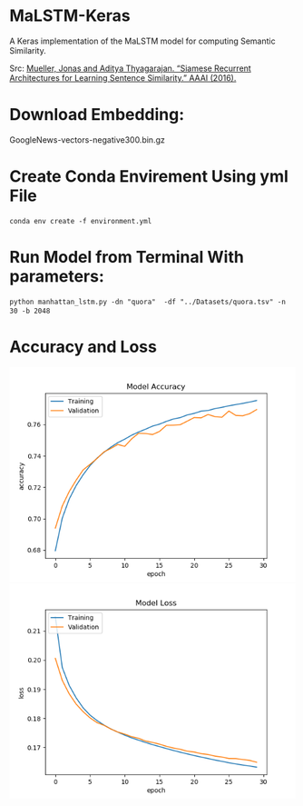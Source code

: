 # MaLSTM-Keras
A Keras implementation of the MaLSTM model for computing Semantic Similarity.

Src: [Mueller, Jonas and Aditya Thyagarajan. “Siamese Recurrent Architectures for Learning Sentence Similarity.” AAAI (2016).](file:///home/jmourad/Downloads/12195-56216-1-PB.pdf)

# Download Embedding: 
GoogleNews-vectors-negative300.bin.gz

# Create Conda Envirement Using yml File
```
conda env create -f environment.yml
```

# Run Model from Terminal With parameters:
```
python manhattan_lstm.py -dn "quora"  -df "../Datasets/quora.tsv" -n 30 -b 2048
```

# Accuracy and Loss
![Model Accuracy](/Images/ModelAccuracy.png)
![Model Loss](/Images/ModelLoss.png)
